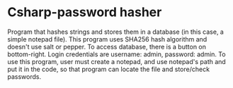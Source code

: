 # Csharp-password hasher
Program that hashes strings and stores them in a database (in this case, a simple notepad file).
This program uses SHA256 hash algorithm and doesn't use salt or pepper.
To access database, there is a button on bottom-right. Login credentials are username: admin, password: admin.
To use this program, user must create a notepad, and use notepad's path and put it in the code, so that program can locate the file
and store/check passwords.
